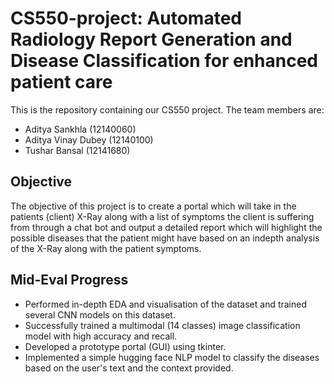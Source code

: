 # CS550-project: Automated Radiology Report Generation and Disease Classification for enhanced patient care

This is the repository containing our CS550 project. The team members are:
- Aditya Sankhla (12140060)
- Aditya Vinay Dubey (12140100)
- Tushar Bansal (12141680)

## Objective
The objective of this project is to create a portal which will take in the patients (client) X-Ray along with a list of symptoms the client is suffering from through a chat bot and output a detailed report which will highlight the possible diseases that the patient might have based on an indepth analysis of the X-Ray along with the patient symptoms.

## Mid-Eval Progress
- Performed in-depth EDA and visualisation of the dataset and trained several CNN models on this dataset.
- Successfully trained a multimodal (14 classes) image classification model with high accuracy and recall.
- Developed a prototype portal (GUI) using tkinter.
- Implemented a simple hugging face NLP model to classify the diseases based on the user's text and the context provided.
